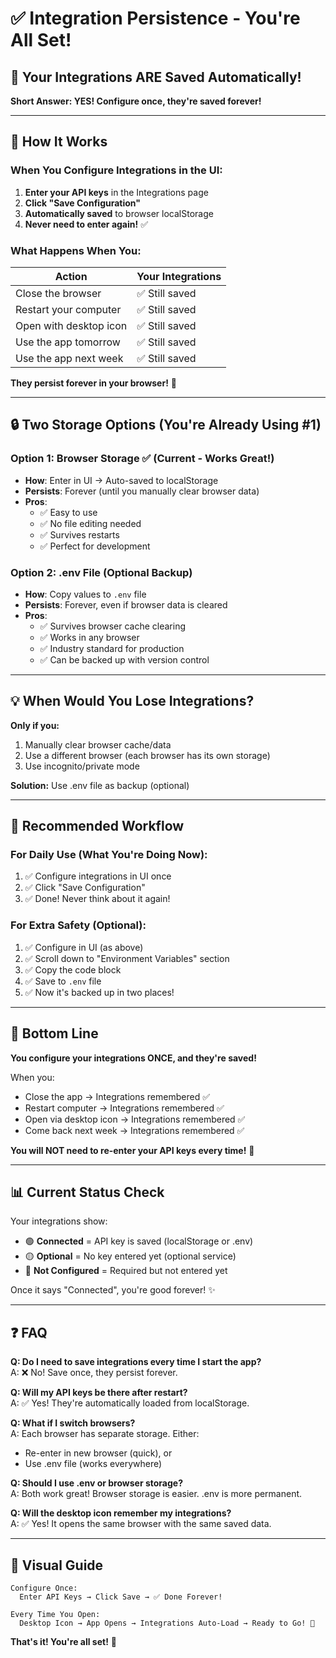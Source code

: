 # ✅ Integration Persistence - You're All Set!

## 🎉 Your Integrations ARE Saved Automatically!

**Short Answer: YES! Configure once, they're saved forever!**

---

## 📱 How It Works

### When You Configure Integrations in the UI:

1. **Enter your API keys** in the Integrations page
2. **Click "Save Configuration"**
3. **Automatically saved** to browser localStorage
4. **Never need to enter again!** ✅

### What Happens When You:

| Action | Your Integrations |
|--------|-------------------|
| Close the browser | ✅ Still saved |
| Restart your computer | ✅ Still saved |
| Open with desktop icon | ✅ Still saved |
| Use the app tomorrow | ✅ Still saved |
| Use the app next week | ✅ Still saved |

**They persist forever in your browser!** 🎯

---

## 🔒 Two Storage Options (You're Already Using #1)

### **Option 1: Browser Storage** ✅ (Current - Works Great!)
- **How**: Enter in UI → Auto-saved to localStorage
- **Persists**: Forever (until you manually clear browser data)
- **Pros**: 
  - ✅ Easy to use
  - ✅ No file editing needed
  - ✅ Survives restarts
  - ✅ Perfect for development

### **Option 2: .env File** (Optional Backup)
- **How**: Copy values to `.env` file
- **Persists**: Forever, even if browser data is cleared
- **Pros**:
  - ✅ Survives browser cache clearing
  - ✅ Works in any browser
  - ✅ Industry standard for production
  - ✅ Can be backed up with version control

---

## 💡 When Would You Lose Integrations?

**Only if you:**
1. Manually clear browser cache/data
2. Use a different browser (each browser has its own storage)
3. Use incognito/private mode

**Solution:** Use .env file as backup (optional)

---

## 🚀 Recommended Workflow

### For Daily Use (What You're Doing Now):
1. ✅ Configure integrations in UI once
2. ✅ Click "Save Configuration"
3. ✅ Done! Never think about it again!

### For Extra Safety (Optional):
1. ✅ Configure in UI (as above)
2. ✅ Scroll down to "Environment Variables" section
3. ✅ Copy the code block
4. ✅ Save to `.env` file
5. ✅ Now it's backed up in two places!

---

## 🎯 Bottom Line

**You configure your integrations ONCE, and they're saved!**

When you:
- Close the app → Integrations remembered ✅
- Restart computer → Integrations remembered ✅
- Open via desktop icon → Integrations remembered ✅
- Come back next week → Integrations remembered ✅

**You will NOT need to re-enter your API keys every time!** 🎉

---

## 📊 Current Status Check

Your integrations show:
- 🟢 **Connected** = API key is saved (localStorage or .env)
- 🟡 **Optional** = No key entered yet (optional service)
- 🔴 **Not Configured** = Required but not entered yet

Once it says "Connected", you're good forever! ✨

---

## ❓ FAQ

**Q: Do I need to save integrations every time I start the app?**  
A: ❌ No! Save once, they persist forever.

**Q: Will my API keys be there after restart?**  
A: ✅ Yes! They're automatically loaded from localStorage.

**Q: What if I switch browsers?**  
A: Each browser has separate storage. Either:
  - Re-enter in new browser (quick), or
  - Use .env file (works everywhere)

**Q: Should I use .env or browser storage?**  
A: Both work great! Browser storage is easier. .env is more permanent.

**Q: Will the desktop icon remember my integrations?**  
A: ✅ Yes! It opens the same browser with the same saved data.

---

## 🎨 Visual Guide

```
Configure Once:
  Enter API Keys → Click Save → ✅ Done Forever!

Every Time You Open:
  Desktop Icon → App Opens → Integrations Auto-Load → Ready to Go! 🚀
```

**That's it! You're all set!** 🎉

